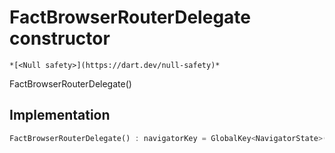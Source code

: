 


# FactBrowserRouterDelegate constructor




    *[<Null safety>](https://dart.dev/null-safety)*



FactBrowserRouterDelegate()





## Implementation

```dart
FactBrowserRouterDelegate() : navigatorKey = GlobalKey<NavigatorState>();
```








